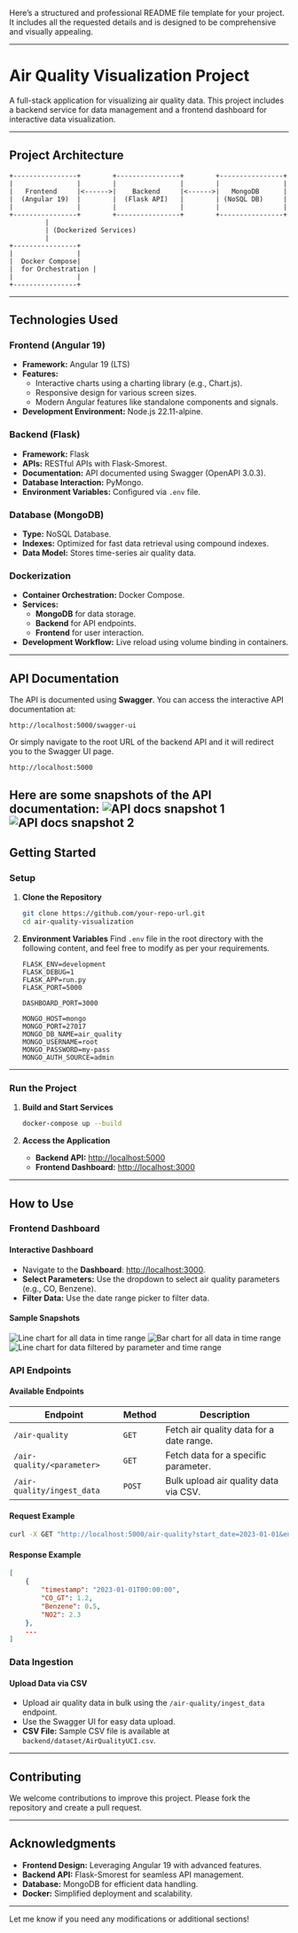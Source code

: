 Here’s a structured and professional README file template for your project. It includes all the requested details and is designed to be comprehensive and visually appealing.

---

# Air Quality Visualization Project

A full-stack application for visualizing air quality data. This project includes a backend service for data management and a frontend dashboard for interactive data visualization.

---

## **Project Architecture**

```
+----------------+        +----------------+        +----------------+
|                |        |                |        |                |
|   Frontend     |<------>|    Backend     |<------>|   MongoDB      |
|  (Angular 19)  |        |  (Flask API)   |        | (NoSQL DB)     |
|                |        |                |        |                |
+----------------+        +----------------+        +----------------+
         |
         | (Dockerized Services)
         |
+----------------+
|                |
|  Docker Compose|
|  for Orchestration |
|                |
+----------------+
```

---

## **Technologies Used**

### **Frontend (Angular 19)**
- **Framework:** Angular 19 (LTS)
- **Features:** 
  - Interactive charts using a charting library (e.g., Chart.js).
  - Responsive design for various screen sizes.
  - Modern Angular features like standalone components and signals.
- **Development Environment:** Node.js 22.11-alpine.

### **Backend (Flask)**
- **Framework:** Flask
- **APIs:** RESTful APIs with Flask-Smorest.
- **Documentation:** API documented using Swagger (OpenAPI 3.0.3).
- **Database Interaction:** PyMongo.
- **Environment Variables:** Configured via `.env` file.

### **Database (MongoDB)**
- **Type:** NoSQL Database.
- **Indexes:** Optimized for fast data retrieval using compound indexes.
- **Data Model:** Stores time-series air quality data.

### **Dockerization**
- **Container Orchestration:** Docker Compose.
- **Services:**
  - **MongoDB** for data storage.
  - **Backend** for API endpoints.
  - **Frontend** for user interaction.
- **Development Workflow:** Live reload using volume binding in containers.

---

## **API Documentation**

The API is documented using **Swagger**. You can access the interactive API documentation at:
```
http://localhost:5000/swagger-ui
```
Or simply navigate to the root URL of the backend API and it will redirect you to the Swagger UI page.
```
http://localhost:5000
```

Here are some snapshots of the API documentation:
![API docs snapshot 1](snapshots/image.png)
![API docs snapshot 2](snapshots/image-1.png)
---

## **Getting Started**

### **Setup**

1. **Clone the Repository**
   ```bash
   git clone https://github.com/your-repo-url.git
   cd air-quality-visualization
   ```

2. **Environment Variables**
   Find `.env` file in the root directory with the following content, and feel free to modify as per your requirements.
   ```env
   FLASK_ENV=development
   FLASK_DEBUG=1
   FLASK_APP=run.py
   FLASK_PORT=5000

   DASHBOARD_PORT=3000

   MONGO_HOST=mongo
   MONGO_PORT=27017
   MONGO_DB_NAME=air_quality
   MONGO_USERNAME=root
   MONGO_PASSWORD=my-pass
   MONGO_AUTH_SOURCE=admin
   ```

---

### **Run the Project**

1. **Build and Start Services**
   ```bash
   docker-compose up --build
   ```

2. **Access the Application**
   - **Backend API:** [http://localhost:5000](http://localhost:5000)
   - **Frontend Dashboard:** [http://localhost:3000](http://localhost:3000)

---

## **How to Use**

### **Frontend Dashboard**

#### **Interactive Dashboard**
- Navigate to the **Dashboard**: [http://localhost:3000](http://localhost:3000).
- **Select Parameters:** Use the dropdown to select air quality parameters (e.g., CO, Benzene).
- **Filter Data:** Use the date range picker to filter data.

#### **Sample Snapshots**
![Line chart for all data in time range](snapshots/image-2.png)
![Bar chart for all data in time range](snapshots/image-3.png)
![Line chart for data filtered by parameter and time range](snapshots/image-4.png)

### **API Endpoints**

#### **Available Endpoints**
| Endpoint                        | Method | Description                                    |
|---------------------------------|--------|------------------------------------------------|
| `/air-quality`                  | `GET`  | Fetch air quality data for a date range.       |
| `/air-quality/<parameter>`      | `GET`  | Fetch data for a specific parameter.           |
| `/air-quality/ingest_data`      | `POST` | Bulk upload air quality data via CSV.          |

#### **Request Example**
```bash
curl -X GET "http://localhost:5000/air-quality?start_date=2023-01-01&end_date=2023-01-31"
```

#### **Response Example**
```json
[
    {
        "timestamp": "2023-01-01T00:00:00",
        "CO_GT": 1.2,
        "Benzene": 0.5,
        "NO2": 2.3
    },
    ...
]
```

### **Data Ingestion**
#### **Upload Data via CSV**
- Upload air quality data in bulk using the `/air-quality/ingest_data` endpoint.
- Use the Swagger UI for easy data upload.
- **CSV File:** Sample CSV file is available at `backend/dataset/AirQualityUCI.csv`.

---

## **Contributing**

We welcome contributions to improve this project. Please fork the repository and create a pull request.

---

## **Acknowledgments**

- **Frontend Design:** Leveraging Angular 19 with advanced features.
- **Backend API:** Flask-Smorest for seamless API management.
- **Database:** MongoDB for efficient data handling.
- **Docker:** Simplified deployment and scalability.

---

Let me know if you need any modifications or additional sections!